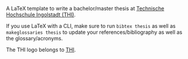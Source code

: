 A LaTeX template to write a bachelor/master thesis at 
[Technische Hochschule Ingolstadt (THI)](www.thi.de).

If you use LaTeX with a CLI, make sure to run `bibtex thesis` as well as 
`makeglossaries thesis` to update your references/bibliography as well as 
the glossary/acronyms.

The THI logo belongs to [THI](www.thi.de).
